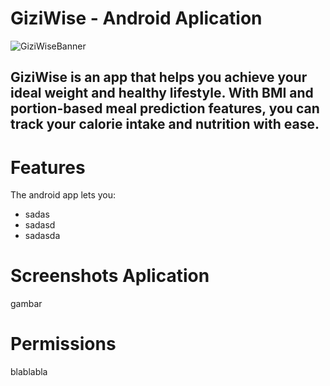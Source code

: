 # GiziWise - Android Aplication
![GiziWiseBanner](https://github.com/TamarillowBonaparte/Mobile/assets/125776654/b2a00f3a-0083-4287-9148-e6dcce6b3bf1)

## GiziWise is an app that helps you achieve your ideal weight and healthy lifestyle. With BMI and portion-based meal prediction features, you can track your calorie intake and nutrition with ease.

# Features
The android app lets you:
* sadas
* sadasd
* sadasda

# Screenshots Aplication
gambar

# Permissions
blablabla
